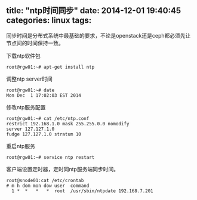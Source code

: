title: "ntp时间同步"
date: 2014-12-01 19:40:45
categories: linux
tags: 
---

同步时间是分布式系统中最基础的要求，不论是openstack还是ceph都必须先让节点间的时间保持一致。

<!--more-->

下载ntp软件包
```
root@rgw01:~# apt-get install ntp

```

调整ntp server时间
```
root@rgw01:~# date
Mon Dec  1 17:02:03 EST 2014
```

修改ntp服务配置
```
root@rgw01:~# cat /etc/ntp.conf 
restrict 192.168.1.0 mask 255.255.0.0 nomodify
server 127.127.1.0
fudge 127.127.1.0 stratum 10
```
重启ntp服务
```
root@rgw01:~# service ntp restart 
```

客户端设置定时器，定时同ntp服务端同步时间。
```
root@snode01:cat /etc/crontab 
# m h dom mon dow user  command
  1 *  *   *   *  root  /usr/sbin/ntpdate 192.168.7.201
```



